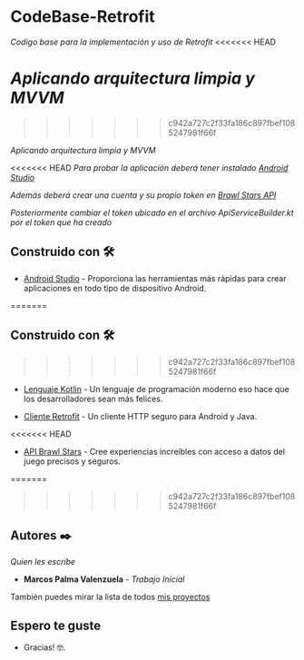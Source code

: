 # CodeBase-Retrofit

_Codigo base para la implementación y uso de Retrofit_
<<<<<<< HEAD

_Aplicando arquitectura limpia y MVVM_
=======
>>>>>>> c942a727c2f33fa186c897fbef1085247981f66f

_Aplicando arquitectura limpia y MVVM_

<<<<<<< HEAD
_Para probar la aplicación deberá tener instalado [Android Studio](https://developer.android.com/)_

_Además deberá crear una cuenta y su propio token en [Brawl Stars API](https://developer.brawlstars.com/#/)_

_Posteriormente cambiar el token ubicado en el archivo ApiServiceBuilder.kt por el token que ha creado_

## Construido con 🛠️

* [Android Studio](https://developer.android.com/) - Proporciona las herramientas más rápidas
para crear aplicaciones en todo tipo de dispositivo Android.

=======
## Construido con 🛠️

>>>>>>> c942a727c2f33fa186c897fbef1085247981f66f
* [Lenguaje Kotlin](https://kotlinlang.org/) - Un lenguaje de programación moderno
eso hace que los desarrolladores sean más felices.

* [Cliente Retrofit](https://square.github.io/retrofit/) - Un cliente HTTP seguro para Android y Java.

<<<<<<< HEAD
* [API Brawl Stars](https://developer.brawlstars.com/#/) - Cree experiencias increíbles con acceso a
datos del juego precisos y seguros.

=======
>>>>>>> c942a727c2f33fa186c897fbef1085247981f66f
## Autores ✒️

_Quien les escribe_

* **Marcos Palma Valenzuela** - *Trabajo Inicial* 

También puedes mirar la lista de todos [mis proyectos](https://github.com/MALPV)

## Espero te guste
* Gracias! 🤓.

